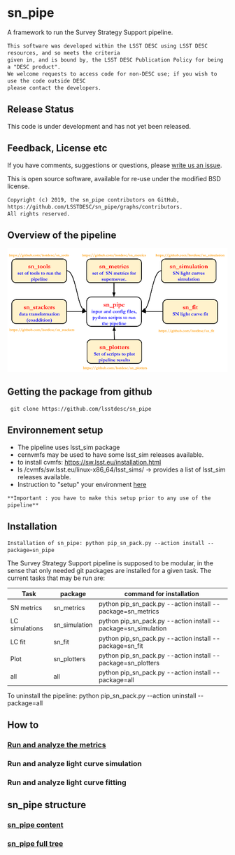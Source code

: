 # sn_pipe

A framework to run the Survey Strategy Support pipeline.

```
This software was developed within the LSST DESC using LSST DESC resources, and so meets the criteria 
given in, and is bound by, the LSST DESC Publication Policy for being a "DESC product". 
We welcome requests to access code for non-DESC use; if you wish to use the code outside DESC 
please contact the developers.

```
## Release Status

This code is under development and has not yet been released.



## Feedback, License etc

If you have comments, suggestions or questions, please [write us an issue](https://github.com/LSSTDESC/sn_pipe/issues).

This is open source software, available for re-use under the modified BSD license.

```
Copyright (c) 2019, the sn_pipe contributors on GitHub, https://github.com/LSSTDESC/sn_pipe/graphs/contributors.
All rights reserved.
```

## Overview of the pipeline

![Image description](docs/sn_pipe_scheme.png)

## Getting the package from github
```
 git clone https://github.com/lsstdesc/sn_pipe
 ```

## Environnement setup 
 - The pipeline uses lsst_sim package
 - cernvmfs may be used to have some lsst_sim releases available.
 - to install cvmfs: https://sw.lsst.eu/installation.html
 - ls /cvmfs/sw.lsst.eu/linux-x86_64/lsst_sims/ -> provides a list of lsst_sim releases available.
 - Instruction to "setup" your environment [here](docs/Gen/usage_setup_release.md)

```
**Important : you have to make this setup prior to any use of the pipeline**
```

## Installation 

```
Installation of sn_pipe: python pip_sn_pack.py --action install --package=sn_pipe
```

The Survey Strategy Support pipeline is supposed to be modular, in the sense that only needed git packages are installed for a given task. The current tasks that may be run are:

| Task | package | command for installation|
|----|----|----|
| SN metrics | sn_metrics | python pip_sn_pack.py --action install --package=sn_metrics |
| LC simulations | sn_simulation|python pip_sn_pack.py --action install --package=sn_simulation |
| LC fit | sn_fit |python pip_sn_pack.py --action install --package=sn_fit |
| Plot | sn_plotters |python pip_sn_pack.py --action install --package=sn_plotters |
|all | all | python pip_sn_pack.py --action install --package=all| 

To uninstall the pipeline: python pip_sn_pack.py --action uninstall --package=all 

## How to

### [Run and analyze the metrics](docs/Metrics/Metrics.md)

### Run and analyze light curve simulation

### Run and analyze light curve fitting


## sn_pipe structure

### [sn_pipe content](docs/Gen/sn_pipe.md)

###  [sn_pipe full tree](docs/Gen/sn_pipe_fulltree.md)

##

<!-- 
### Installing requested packages
- pip install . --user --install-option="--package=metrics" --install-option="--branch=thebranch"

### Running the Cadence metric
- a notebook illustrating how to run the metric is available in the notebook directory (SNCadence.ipynb) of sn_pipe
- Command line:
  - python run_scripts/run_cadence_metric.py input/param_cadence_metric.yaml
  - A description of the input yaml file is given [here](doc/yaml_cadence.md)
  - you may have to change the 'filename' parameter to the OpSim db name you would like to use as input.
- output : a set of plots: 
- Mean cadence vs mean m5 (5-sigma depth) <img src="doc/cadence_m5_r.png" height="24">
- Histogram of redshift limits <img src="doc/zlim_r.png" height="24">

### Running the Signal-to-Noise Ratio (SNR) metric
- a notebook illustrating how to run the metric is available in the notebook directory (SNSNR.ipynb) of sn_pipe
- Command line:
  -  python run_scripts/run_snr_metric.py input/param_snr_metric.yaml
  - A description of the input yaml file is given [here](doc/yaml_snr.md)
  - you may have to change the 'filename' parameter to the OpSim db name you would like to use as input.
 - output : a set of plots:
   - SNR vs Time (per band and per season) <img src="doc/snr_z_season_1.png" height="24">

## **Running the simulations**

### Installing requested packages
- pip install . --user --install-option="--package=simulation" --install-option="--branch=thebranch"

### Light Curves simulation
- a notebook illustrating how to run the simulation and vizualized outputs is available in the notebook directory (SNSimulation.ipynb) of sn_pipe
- command line:
  - python run_scripts/run_simulation.py input/param_simulation.yaml
- output: two files, hdf5 format:
  - Simu_*.hdf5: astropy table with the list of parameters used for simulation
  - LC*.hdf5: list of (astropy tables) light curves. Each table is composed of metadata (simulation parameters) and of a table with LC points.  
-->